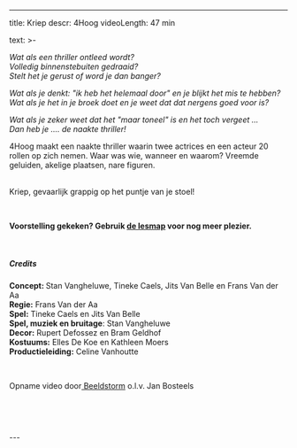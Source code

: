 
---
title: Kriep
descr: 4Hoog
videoLength: 47 min

text: >-
  <p><em>Wat als een thriller ontleed wordt?</em><br><em>Volledig binnenstebuiten gedraaid?<br>Stelt het je gerust of word je dan banger?</em></p><p><em>Wat als je denkt: "ik heb het helemaal door" en je blijkt het mis te hebben? Wat als je het in je broek doet en je weet dat dat nergens goed voor is?</em></p><p><em>Wat als je zeker weet dat het "maar toneel" is en het toch vergeet ...<br>Dan heb je .... de naakte thriller!</em></p><p>4Hoog maakt een naakte thriller waarin twee actrices en een acteur 20 rollen op zich nemen. Waar was wie, wanneer en waarom? Vreemde geluiden, akelige plaatsen, nare figuren.</p><p>‍<br>Kriep, gevaarlijk grappig op het puntje van je stoel!</p><p>‍</p><p><strong>Voorstelling gekeken? Gebruik </strong><a href="https://planning.4hoog.be/files/lesmap-defff.pdf" target="_blank"><strong>de lesmap</strong></a><strong> voor nog meer plezier.</strong></p><p>‍</p><h5><strong>Credits</strong></h5><p><strong>Concept: </strong>Stan Vangheluwe, Tineke Caels, Jits Van Belle en Frans Van der Aa<br><strong>Regie:</strong> Frans Van der Aa<br><strong>Spel:</strong> Tineke Caels en Jits Van Belle <br><strong>Spel, muziek en bruitage</strong>: Stan Vangheluwe<br><strong>Decor:</strong> Rupert Defossez en Bram Geldhof &nbsp;<br><strong>Kostuums:</strong> Elles De Koe en Kathleen Moers<br><strong>Productieleiding:</strong> Celine Vanhoutte</p><p>‍</p><p>Opname video door<a href="http://www.beeldstorm.be"> Beeldstorm</a> o.l.v. Jan Bosteels &nbsp;</p><p><br></p><p>‍</p>
---
